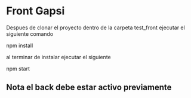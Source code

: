 # Front Gapsi


Despues de clonar el proyecto dentro de la carpeta test_front ejecutar el siguiente comando

npm install

al terminar de instalar ejecutar el siguiente

npm start

## Nota el back debe estar activo previamente
